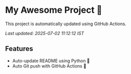 # My Awesome Project 🚀

This project is automatically updated using GitHub Actions.

_Last updated: 2025-07-02 11:12:12 IST_

## Features
- Auto-update README using Python 🐍
- Auto Git push with GitHub Actions 🤖

